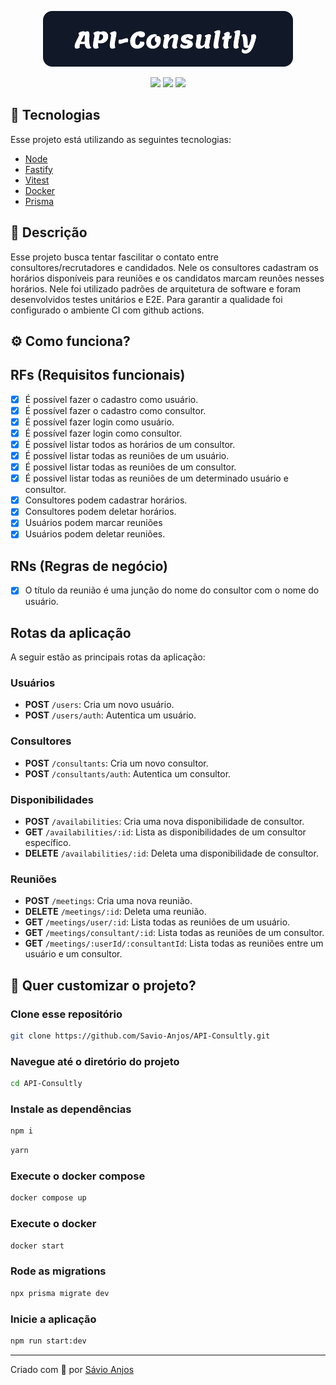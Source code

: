 <p align='center'><img width='400' src="./.github/logo.svg"/></p>

 <p align='center'>

<img src="https://img.shields.io/github/repo-size/Savio-Anjos/API-Consultly?color=1890FF">
<img src="https://img.shields.io/github/languages/count/Savio-Anjos/API-Consultly?color=1890FF">
<img src="https://img.shields.io/github/last-commit/Savio-Anjos/API-Consultly?color=1890FF">  
</p>

## 🚀 Tecnologias

Esse projeto está utilizando as seguintes tecnologias:

- [Node](https://nodejs.org/en)
- [Fastify](https://fastify.dev/)
- [Vitest](https://vitest.dev/)
- [Docker](https://www.docker.com/)
- [Prisma](https://www.prisma.io//)

## 📜 Descrição

Esse projeto busca tentar fascilitar o contato entre consultores/recrutadores
e candidados. Nele os consultores cadastram os horários disponíveis para reuniões
e os candidatos marcam reunões nesses horários.
Nele foi utilizado padrões de arquitetura de software e foram desenvolvidos testes unitários e E2E. Para garantir a qualidade foi configurado o ambiente CI com github actions.

## ⚙️ Como funciona?

## RFs (Requisitos funcionais)

- [x] É possível fazer o cadastro como usuário.
- [x] É possível fazer o cadastro como consultor.
- [x] É possível fazer login como usuário.
- [x] É possível fazer login como consultor.
- [x] É possível listar todos as horários de um consultor.
- [x] É possível listar todas as reuniões de um usuário.
- [x] É possivel listar todas as reuniões de um consultor.
- [x] É possivel listar todas as reuniões de um determinado usuário e consultor.
- [x] Consultores podem cadastrar horários.
- [x] Consultores podem deletar horários.
- [x] Usuários podem marcar reuniões
- [x] Usuários podem deletar reuniões.

## RNs (Regras de negócio)

- [x] O título da reunião é uma junção do nome
      do consultor com o nome do usuário.

## Rotas da aplicação

A seguir estão as principais rotas da aplicação:

### Usuários

- **POST** `/users`: Cria um novo usuário.
- **POST** `/users/auth`: Autentica um usuário.

### Consultores

- **POST** `/consultants`: Cria um novo consultor.
- **POST** `/consultants/auth`: Autentica um consultor.

### Disponibilidades

- **POST** `/availabilities`: Cria uma nova disponibilidade de consultor.
- **GET** `/availabilities/:id`: Lista as disponibilidades de um consultor específico.
- **DELETE** `/availabilities/:id`: Deleta uma disponibilidade de consultor.

### Reuniões

- **POST** `/meetings`: Cria uma nova reunião.
- **DELETE** `/meetings/:id`: Deleta uma reunião.
- **GET** `/meetings/user/:id`: Lista todas as reuniões de um usuário.
- **GET** `/meetings/consultant/:id`: Lista todas as reuniões de um consultor.
- **GET** `/meetings/:userId/:consultantId`: Lista todas as reuniões entre um usuário e um consultor.

## 🎲 Quer customizar o projeto?

### Clone esse repositório

```bash
git clone https://github.com/Savio-Anjos/API-Consultly.git
```

### Navegue até o diretório do projeto

```bash
cd API-Consultly
```

### Instale as dependências

```bash
npm i
```

```bash
yarn
```

### Execute o docker compose

```bash
docker compose up
```

### Execute o docker

```bash
docker start
```

### Rode as migrations

```bash
npx prisma migrate dev
```

### Inicie a aplicação

```bash
npm run start:dev
```

---

<p>Criado com 💙 por <a href='https://github.com/Savio-Anjos/' target='_blank'>Sávio Anjos</a></p>
